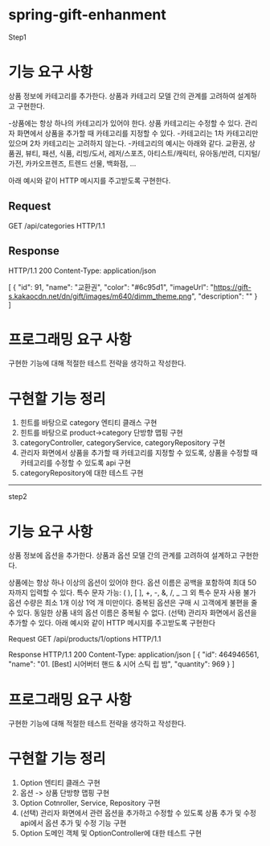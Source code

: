 # spring-gift-enhanment
 
Step1
# 기능 요구 사항
상품 정보에 카테고리를 추가한다. 상품과 카테고리 모델 간의 관계를 고려하여 설계하고 구현한다.

-상품에는 항상 하나의 카테고리가 있어야 한다.
    상품 카테고리는 수정할 수 있다.
    관리자 화면에서 상품을 추가할 때 카테고리를 지정할 수 있다.
-카테고리는 1차 카테고리만 있으며 2차 카테고리는 고려하지 않는다.
-카테고리의 예시는 아래와 같다.
    교환권, 상품권, 뷰티, 패션, 식품, 리빙/도서, 레저/스포츠, 아티스트/캐릭터, 유아동/반려, 디지털/가전, 카카오프렌즈, 트렌드 선물, 백화점, ...

아래 예시와 같이 HTTP 메시지를 주고받도록 구현한다.

## Request
GET /api/categories HTTP/1.1

## Response
HTTP/1.1 200
Content-Type: application/json

[
{
"id": 91,
"name": "교환권",
"color": "#6c95d1",
"imageUrl": "https://gift-s.kakaocdn.net/dn/gift/images/m640/dimm_theme.png",
"description": ""
}
]

# 프로그래밍 요구 사항
구현한 기능에 대해 적절한 테스트 전략을 생각하고 작성한다.

# 구현할 기능 정리
1. 힌트를 바탕으로 category 엔티티 클래스 구현
2. 힌트를 바탕으로 product->category 단방향 맵핑 구현
3. categoryController, categoryService, categoryRepository 구현
4. 관리자 화면에서 상품을 추가할 때 카테고리를 지정할 수 있도록, 상품을 수정할 때 카테고리를 수정할 수 있도록 api 구현
5. categoryRepository에 대한 테스트 구현

-------------------------------------------------------------------------------------------------

step2

# 기능 요구 사항
상품 정보에 옵션을 추가한다. 상품과 옵션 모델 간의 관계를 고려하여 설계하고 구현한다.

상품에는 항상 하나 이상의 옵션이 있어야 한다.
옵션 이름은 공백을 포함하여 최대 50자까지 입력할 수 있다.
특수 문자
가능: ( ), [ ], +, -, &, /, _
그 외 특수 문자 사용 불가
옵션 수량은 최소 1개 이상 1억 개 미만이다.
중복된 옵션은 구매 시 고객에게 불편을 줄 수 있다. 동일한 상품 내의 옵션 이름은 중복될 수 없다.
(선택) 관리자 화면에서 옵션을 추가할 수 있다.
아래 예시와 같이 HTTP 메시지를 주고받도록 구현한다

Request
GET /api/products/1/options HTTP/1.1

Response
HTTP/1.1 200
Content-Type: application/json
[
{
"id": 464946561,
"name": "01. [Best] 시어버터 핸드 & 시어 스틱 립 밤",
"quantity": 969
}
]

# 프로그래밍 요구 사항
구현한 기능에 대해 적절한 테스트 전략을 생각하고 작성한다.

# 구현할 기능 정리
1. Option 엔티티 클래스 구현
2. 옵션 -> 상품 단방향 맵핑 구현 
3. Option Cotnroller, Service, Repository 구현
4. (선택) 관리자 화면에서 관련 옵션을 추가하고 수정할 수 있도록 상품 추가 및 수정 api에서 옵션 추가 및 수정 기능 구현
5. Option 도메인 객체 및 OptionController에 대한 테스트 구현